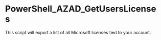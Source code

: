# PowerShell_AZAD_GetUsersLicenses
This script will export a list of all Microsoft licenses tied to your account.
